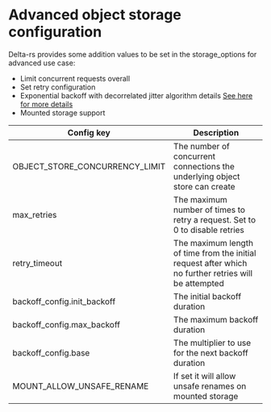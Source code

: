 # Advanced object storage configuration

Delta-rs provides some addition values to be set in the storage_options for advanced use case:

- Limit concurrent requests overall
- Set retry configuration
- Exponential backoff with decorrelated jitter algorithm details [See here for more details](https://docs.rs/object_store/latest/object_store/struct.BackoffConfig.html) 
- Mounted storage support


| Config key                            | Description                                                                   | 
| -----------------------               | ---------------------------------                                             |
| OBJECT_STORE_CONCURRENCY_LIMIT         | The number of concurrent connections the underlying object store can create  |
| max_retries | The maximum number of times to retry a request. Set to 0 to disable retries |
| retry_timeout | The maximum length of time from the initial request after which no further retries will be attempted |
| backoff_config.init_backoff | The initial backoff duration |
| backoff_config.max_backoff | The maximum backoff duration |
| backoff_config.base | The multiplier to use for the next backoff duration |
| MOUNT_ALLOW_UNSAFE_RENAME | If set it will allow unsafe renames on mounted storage |
